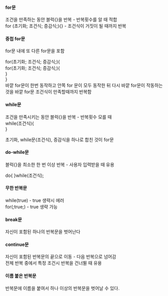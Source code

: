 #### for문

조건을 만족하는 동안 블럭{}을 반복 - 반복횟수를 알 때 적합   
for (초기화; 조건식; 증감식;){} - 조건식이 거짓이 될 때까지 반복  

#### 중첩 for문

for문 내에 또 다른 for문을 포함  

for(초기화; 조건식; 증감식;){  
for(초기화; 조건식; 증감식;){  
}  
}  
바깥 for문이 한번 동작하고 안쪽 for 문이 모두 동작한 뒤 
다시 바깥 for문이 작동하는 것을 바깥 for문 조건식이 만족할때까지 반복함   

#### while문 

조건을 만족시키는 동안 블럭{}을 반복 - 반복횟수 모를 때   
while(조건식){  
}  

초기화, while문(조건식), 증감식을 하나로 합친 것이 for문   

#### do-while문

블럭{}을 최소한 한 번 이상 반복 -  사용자 입력받을 때 유용  

do{
}while(조건식);

#### 무한 반복문  

while(true) - true 생략시 에러  
for(;true;) - true 생략 가능  

#### break문

자신이 포함된 하나의 반복문을 벗어난다   

#### continue문

자신이 포함된 반복문의 끝으로 이동 - 다음 반복으로 넘어감  
전체 반복 중에서 특정 조건시 반복을 건너뛸 때 유용  

#### 이름 붙은 반복문

반복문에 이름을 붙여서 하나 이상의 반복문을 벗어날 수 있다.
